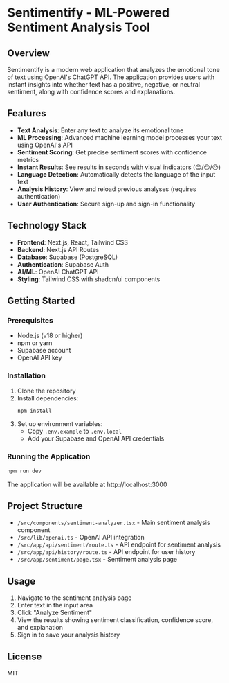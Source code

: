 # Sentimentify - ML-Powered Sentiment Analysis Tool

## Overview

Sentimentify is a modern web application that analyzes the emotional tone of text using OpenAI's ChatGPT API. The application provides users with instant insights into whether text has a positive, negative, or neutral sentiment, along with confidence scores and explanations.

## Features

- **Text Analysis**: Enter any text to analyze its emotional tone
- **ML Processing**: Advanced machine learning model processes your text using OpenAI's API
- **Sentiment Scoring**: Get precise sentiment scores with confidence metrics
- **Instant Results**: See results in seconds with visual indicators (😊/😐/☹️)
- **Language Detection**: Automatically detects the language of the input text
- **Analysis History**: View and reload previous analyses (requires authentication)
- **User Authentication**: Secure sign-up and sign-in functionality

## Technology Stack

- **Frontend**: Next.js, React, Tailwind CSS
- **Backend**: Next.js API Routes
- **Database**: Supabase (PostgreSQL)
- **Authentication**: Supabase Auth
- **AI/ML**: OpenAI ChatGPT API
- **Styling**: Tailwind CSS with shadcn/ui components

## Getting Started

### Prerequisites

- Node.js (v18 or higher)
- npm or yarn
- Supabase account
- OpenAI API key

### Installation

1. Clone the repository
2. Install dependencies:
   ```bash
   npm install
   ```
3. Set up environment variables:
   - Copy `.env.example` to `.env.local`
   - Add your Supabase and OpenAI API credentials

### Running the Application

```bash
npm run dev
```

The application will be available at http://localhost:3000

## Project Structure

- `/src/components/sentiment-analyzer.tsx` - Main sentiment analysis component
- `/src/lib/openai.ts` - OpenAI API integration
- `/src/app/api/sentiment/route.ts` - API endpoint for sentiment analysis
- `/src/app/api/history/route.ts` - API endpoint for user history
- `/src/app/sentiment/page.tsx` - Sentiment analysis page

## Usage

1. Navigate to the sentiment analysis page
2. Enter text in the input area
3. Click "Analyze Sentiment"
4. View the results showing sentiment classification, confidence score, and explanation
5. Sign in to save your analysis history

## License

MIT

